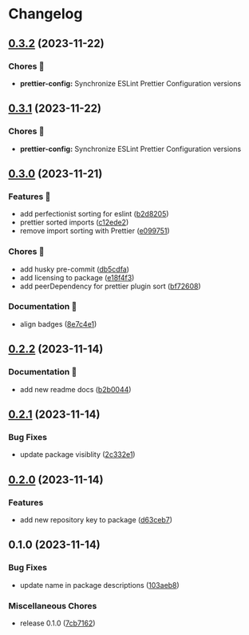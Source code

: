 # Changelog

## [0.3.2](https://github.com/lqbach/eslint-prettier-config/compare/prettier-config-v0.3.1...prettier-config-v0.3.2) (2023-11-22)


### Chores 🧹

* **prettier-config:** Synchronize ESLint Prettier Configuration versions

## [0.3.1](https://github.com/lqbach/eslint-prettier-config/compare/prettier-config-v0.3.0...prettier-config-v0.3.1) (2023-11-22)


### Chores 🧹

* **prettier-config:** Synchronize ESLint Prettier Configuration versions

## [0.3.0](https://github.com/lqbach/eslint-prettier-config/compare/prettier-config-v0.2.2...prettier-config-v0.3.0) (2023-11-21)


### Features 🚀

* add perfectionist sorting for eslint ([b2d8205](https://github.com/lqbach/eslint-prettier-config/commit/b2d8205314b5fe72675afd87a960864018e10782))
* prettier sorted imports ([c12ede2](https://github.com/lqbach/eslint-prettier-config/commit/c12ede2941863b767810495ee8b5c3cc6691e430))
* remove import sorting with Prettier ([e099751](https://github.com/lqbach/eslint-prettier-config/commit/e099751d8349b561a15df711e09cfc6763e6b48a))


### Chores 🧹

* add husky pre-commit ([db5cdfa](https://github.com/lqbach/eslint-prettier-config/commit/db5cdfa5ce036cebbdbf1edd23885aa1719c27cd))
* add licensing to package ([e18f4f3](https://github.com/lqbach/eslint-prettier-config/commit/e18f4f36cf44fac1da5906094f2dc9ca2ea2f2d9))
* add peerDependency for prettier plugin sort ([bf72608](https://github.com/lqbach/eslint-prettier-config/commit/bf72608f71af816b29825ae914514565870f5a84))


### Documentation 📝

* align badges ([8e7c4e1](https://github.com/lqbach/eslint-prettier-config/commit/8e7c4e1bcbd7ac7321ae02b21ce0ccf19e70a471))

## [0.2.2](https://github.com/lqbach/eslint-prettier-config/compare/prettier-config-v0.2.1...prettier-config-v0.2.2) (2023-11-14)

### Documentation 📝

- add new readme docs ([b2b0044](https://github.com/lqbach/eslint-prettier-config/commit/b2b004442723e81299e10a2945e9f616324ac06a))

## [0.2.1](https://github.com/lqbach/eslint-prettier-config/compare/prettier-config-v0.2.0...prettier-config-v0.2.1) (2023-11-14)

### Bug Fixes

- update package visiblity ([2c332e1](https://github.com/lqbach/eslint-prettier-config/commit/2c332e19165da93881d6ee61b75560041f9a5397))

## [0.2.0](https://github.com/lqbach/eslint-prettier-config/compare/prettier-config-v0.1.0...prettier-config-v0.2.0) (2023-11-14)

### Features

- add new repository key to package ([d63ceb7](https://github.com/lqbach/eslint-prettier-config/commit/d63ceb7e9a348efc322ecdcb5d462cee6a2b05b8))

## 0.1.0 (2023-11-14)

### Bug Fixes

- update name in package descriptions ([103aeb8](https://github.com/lqbach/eslint-prettier-config/commit/103aeb876f9ef22177e66a6946f8a257dc7479cd))

### Miscellaneous Chores

- release 0.1.0 ([7cb7162](https://github.com/lqbach/eslint-prettier-config/commit/7cb7162ec233343991bdcfeaadb1caff612c5c9f))
